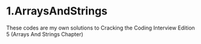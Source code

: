 # 1.ArraysAndStrings
These codes are my own solutions to Cracking the Coding Interview Edition 5 (Arrays And Strings Chapter)
